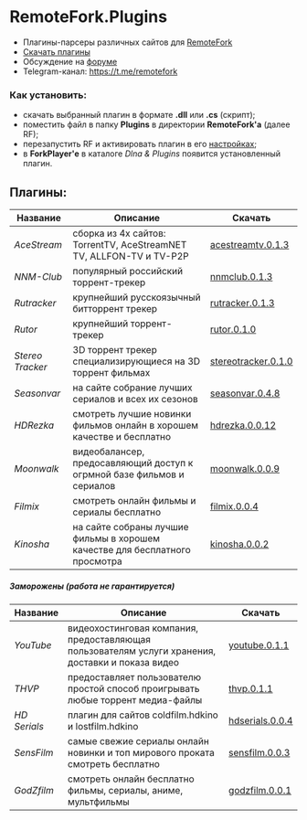 
# RemoteFork.Plugins
- Плагины-парсеры различных сайтов для [RemoteFork](https://github.com/ShutovPS/RemoteFork)
- [Скачать плагины](https://github.com/ShutovPS/RemoteFork.Plugins/releases)
- Обсуждение на [форуме](http://forkplayer.tv/forums/topic/тест-кросс-платформенной-версии/page/11/#post-18062)
- Telegram-канал: https://t.me/remotefork

### Как установить:
- скачать выбранный плагин в формате **.dll** или **.cs** (скрипт);
- поместить файл в папку **Plugins** в директории **RemoteFork'a** (далее RF);
- перезапустить RF и активировать плагин в его [настройках](http://localhost:8027/Home/Plugins);
- в **ForkPlayer'e** в каталоге *Dlna & Plugins* появится установленный плагин.

## Плагины:
| Название | Описание | Скачать |
|--|--|--|
| *AceStream* | сборка из 4х сайтов: TorrentTV, AceStreamNET TV, ALLFON-TV и TV-P2P | [acestreamtv.0.1.3](https://github.com/ShutovPS/RemoteFork.Plugins/releases/tag/acestreamtv.0.1.3) |
| *NNM-Club*| популярный российский торрент-трекер | [nnmclub.0.1.3](https://github.com/ShutovPS/RemoteFork.Plugins/releases/tag/nnmclub.0.1.3) |
| *Rutracker* | крупнейший русскоязычный битторрент трекер | [rutracker.0.1.3](https://github.com/ShutovPS/RemoteFork.Plugins/releases/tag/rutracker.0.1.3) |
| *Rutor* | крупнейший торрент-трекер | [rutor.0.1.0](https://github.com/ShutovPS/RemoteFork.Plugins/releases/tag/rutor.0.1.0) |
| *Stereo Tracker* | 3D торрент трекер специализирующиеся на 3D торрент фильмах | [stereotracker.0.1.0](https://github.com/ShutovPS/RemoteFork.Plugins/releases/tag/stereotracker.0.1.0) |
| *Seasonvar* | на сайте собрание лучших сериалов и всех их сезонов | [seasonvar.0.4.8](https://github.com/ShutovPS/RemoteFork.Plugins/releases/tag/seasonvar.0.4.8) |
| *HDRezka* | смотреть лучшие новинки фильмов онлайн в хорошем качестве и бесплатно | [hdrezka.0.0.12](https://github.com/ShutovPS/RemoteFork.Plugins/releases/tag/hdrezka.0.0.12) |
| *Moonwalk* | видеобалансер, предосавляющий доступ к огрмной базе фильмов и сериалов | [moonwalk.0.0.9](https://github.com/ShutovPS/RemoteFork.Plugins/releases/tag/moonwalk.0.0.9) |
| *Filmix* | смотреть онлайн фильмы и сериалы бесплатно | [filmix.0.0.4](https://github.com/ShutovPS/RemoteFork.Plugins/releases/tag/filmix.0.0.4) |
| *Kinosha* | на сайте собраны лучшие фильмы в хорошем качестве для бесплатного просмотра | [kinosha.0.0.2](https://github.com/ShutovPS/RemoteFork.Plugins/releases/tag/kinosha.0.0.2) |

##### Заморожены (работа не гарантируется)
| Название | Описание | Скачать |
|--|--|--|
| *YouTube* | видеохостинговая компания, предоставляющая пользователям услуги хранения, доставки и показа видео | [youtube.0.1.1](https://github.com/ShutovPS/RemoteFork.Plugins/releases/tag/youtube.0.1.1) |
| *THVP* | предоставляет пользователю простой способ проигрывать любые торрент медиа-файлы | [thvp.0.1.1](https://github.com/ShutovPS/RemoteFork.Plugins/releases/tag/thvp.0.1.1) |
| *HD Serials* | плагин для сайтов coldfilm.hdkino и lostfilm.hdkino | [hdserials.0.0.4](https://github.com/ShutovPS/RemoteFork.Plugins/releases/tag/hdserials.0.0.4) |
| *SensFilm* | самые свежие сериалы онлайн новинки и топ мирового проката смотреть бесплатно | [sensfilm.0.0.3](https://github.com/ShutovPS/RemoteFork.Plugins/releases/tag/sensfilm.0.0.3) |
| *GodZfilm* | смотреть онлайн бесплатно фильмы, сериалы, аниме, мультфильмы | [godzfilm.0.0.1](https://github.com/ShutovPS/RemoteFork.Plugins/releases/tag/godzfilm.0.0.1) |
